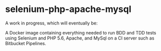 # selenium-php-apache-mysql

A work in progress, which will eventually be:

A Docker image containing everything needed to run BDD and TDD tests using Selenium and PHP 5.6, Apache, and MySql on a CI server such as Bitbucket Pipelines.
